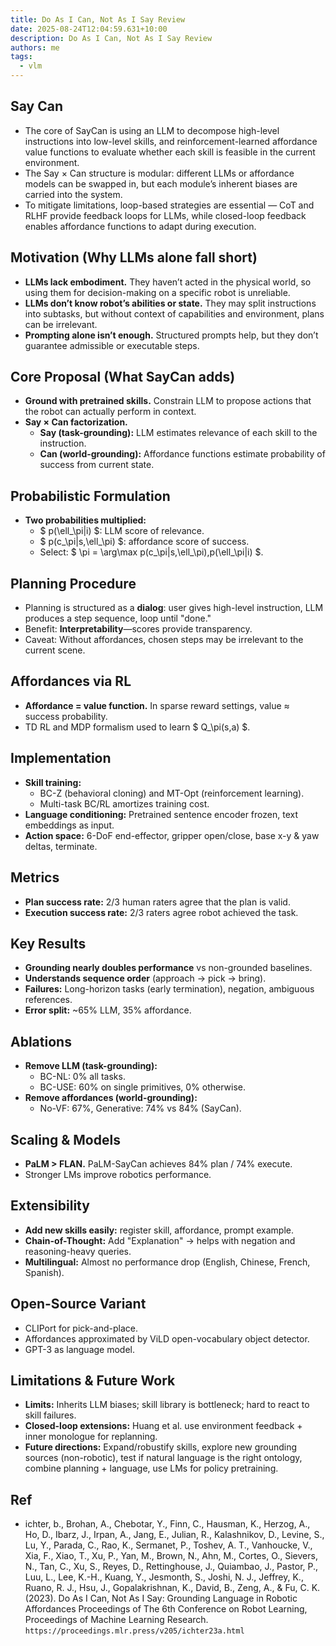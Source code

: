 ```yaml
---
title: Do As I Can, Not As I Say Review
date: 2025-08-24T12:04:59.631+10:00
description: Do As I Can, Not As I Say Review
authors: me
tags:
  - vlm
---
```


## Say Can

- The core of SayCan is using an LLM to decompose high-level instructions into low-level skills, and reinforcement-learned affordance value functions to evaluate whether each skill is feasible in the current environment.
- The Say × Can structure is modular: different LLMs or affordance models can be swapped in, but each module’s inherent biases are carried into the system.
- To mitigate limitations, loop-based strategies are essential — CoT and RLHF provide feedback loops for LLMs, while closed-loop feedback enables affordance functions to adapt during execution.

## Motivation (Why LLMs alone fall short)

- **LLMs lack embodiment.** They haven’t acted in the physical world, so using them for decision-making on a specific robot is unreliable.
- **LLMs don’t know robot’s abilities or state.** They may split instructions into subtasks, but without context of capabilities and environment, plans can be irrelevant.
- **Prompting alone isn’t enough.** Structured prompts help, but they don’t guarantee admissible or executable steps.

## Core Proposal (What SayCan adds)

- **Ground with pretrained skills.** Constrain LLM to propose actions that the robot can actually perform in context.
- **Say × Can factorization.**
  - **Say (task-grounding):** LLM estimates relevance of each skill to the instruction.
  - **Can (world-grounding):** Affordance functions estimate probability of success from current state.

## Probabilistic Formulation

- **Two probabilities multiplied:**  
  - $ p(\ell_\pi|i) $: LLM score of relevance.
  - $ p(c_\pi|s,\ell_\pi) $: affordance score of success.
  - Select: $ \pi = \arg\max p(c_\pi|s,\ell_\pi)\,p(\ell_\pi|i) $.

## Planning Procedure

- Planning is structured as a **dialog**: user gives high-level instruction, LLM produces a step sequence, loop until "done."
- Benefit: **Interpretability**—scores provide transparency.
- Caveat: Without affordances, chosen steps may be irrelevant to the current scene.

## Affordances via RL

- **Affordance = value function.** In sparse reward settings, value ≈ success probability.  
- TD RL and MDP formalism used to learn $ Q_\pi(s,a) $.

## Implementation

- **Skill training:**  
  - BC-Z (behavioral cloning) and MT-Opt (reinforcement learning).
  - Multi-task BC/RL amortizes training cost.
- **Language conditioning:** Pretrained sentence encoder frozen, text embeddings as input.
- **Action space:** 6-DoF end-effector, gripper open/close, base x-y & yaw deltas, terminate.

## Metrics

- **Plan success rate:** 2/3 human raters agree that the plan is valid.
- **Execution success rate:** 2/3 raters agree robot achieved the task.

## Key Results

- **Grounding nearly doubles performance** vs non-grounded baselines.
- **Understands sequence order** (approach → pick → bring).
- **Failures:** Long-horizon tasks (early termination), negation, ambiguous references.
- **Error split:** ~65% LLM, 35% affordance.  

## Ablations

- **Remove LLM (task-grounding):**
  - BC-NL: 0% all tasks.
  - BC-USE: 60% on single primitives, 0% otherwise.
- **Remove affordances (world-grounding):**
  - No-VF: 67%, Generative: 74% vs 84% (SayCan).

## Scaling & Models

- **PaLM > FLAN.** PaLM-SayCan achieves 84% plan / 74% execute.
- Stronger LMs improve robotics performance.

## Extensibility

- **Add new skills easily:** register skill, affordance, prompt example.
- **Chain-of-Thought:** Add "Explanation" → helps with negation and reasoning-heavy queries.  
- **Multilingual:** Almost no performance drop (English, Chinese, French, Spanish).  

## Open-Source Variant

- CLIPort for pick-and-place.
- Affordances approximated by ViLD open-vocabulary object detector.  
- GPT-3 as language model.

## Limitations & Future Work

- **Limits:** Inherits LLM biases; skill library is bottleneck; hard to react to skill failures.
- **Closed-loop extensions:** Huang et al. use environment feedback + inner monologue for replanning.
- **Future directions:** Expand/robustify skills, explore new grounding sources (non-robotic), test if natural language is the right ontology, combine planning + language, use LMs for policy pretraining.

## Ref

- ichter, b., Brohan, A., Chebotar, Y., Finn, C., Hausman, K., Herzog, A., Ho, D., Ibarz, J., Irpan, A., Jang, E., Julian, R., Kalashnikov, D., Levine, S., Lu, Y., Parada, C., Rao, K., Sermanet, P., Toshev, A. T., Vanhoucke, V., Xia, F., Xiao, T., Xu, P., Yan, M., Brown, N., Ahn, M., Cortes, O., Sievers, N., Tan, C., Xu, S., Reyes, D., Rettinghouse, J., Quiambao, J., Pastor, P., Luu, L., Lee, K.-H., Kuang, Y., Jesmonth, S., Joshi, N. J., Jeffrey, K., Ruano, R. J., Hsu, J., Gopalakrishnan, K., David, B., Zeng, A., & Fu, C. K. (2023). Do As I Can, Not As I Say: Grounding Language in Robotic Affordances Proceedings of The 6th Conference on Robot Learning, Proceedings of Machine Learning Research. `https://proceedings.mlr.press/v205/ichter23a.html`
